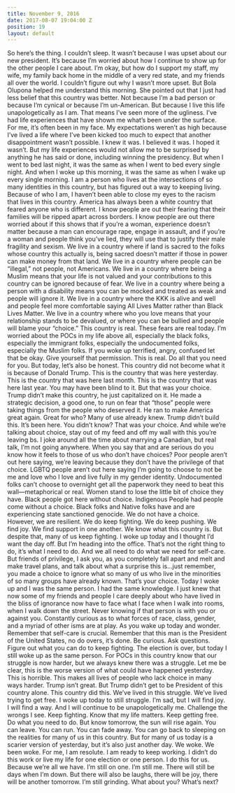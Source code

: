```yaml
---
title: November 9, 2016
date: 2017-08-07 19:04:00 Z
position: 19
layout: default
---
```


So here’s the thing. I couldn’t sleep. It wasn’t because I was upset about our new president. It’s because I’m worried about how I continue to show up for the other people I care about. I’m okay, but how do I support my staff, my wife, my family back home in the middle of a very red state, and my friends all over the world.
I couldn’t figure out why I wasn’t more upset. But Bola Olupona helped me understand this morning. She pointed out that I just had less belief that this country was better. Not because I’m a bad person or because I’m cynical or because I’m un-American. But because I live this life unapologetically as I am. That means I’ve seen more of the ugliness. I’ve had life experiences that have shown me what’s been under the surface. For me, it’s often been in my face. My expectations weren’t as high because I’ve lived a life where I’ve been kicked too much to expect that another disappointment wasn’t possible. I knew it was. I believed it was. I hoped it wasn’t. But my life experiences would not allow me to be surprised by anything he has said or done, including winning the presidency.
But when I went to bed last night, it was the same as when I went to bed every single night. And when I woke up this morning, it was the same as when I wake up every single morning. I am a person who lives at the intersections of so many identities in this country, but has figured out a way to keeping living. Because of who I am, I haven’t been able to close my eyes to the racism that lives in this country. America has always been a white country that feared anyone who is different. I know people are out their fearing that their families will be ripped apart across borders. I know people are out there worried about if this shows that if you’re a woman, experience doesn’t matter because a man can encourage rape, engage in assault, and if you’re a woman and people think you’ve lied, they will use that to justify their male fragility and sexism. We live in a country where if land is sacred to the folks whose country this actually is, being sacred doesn’t matter if those in power can make money from that land. We live in a country where people can be “illegal,” not people, not Americans. We live in a country where being a Muslim means that your life is not valued and your contributions to this country can be ignored because of fear. We live in a country where being a person with a disability means you can be mocked and treated as weak and people will ignore it. We live in a country where the KKK is alive and well and people feel more comfortable saying All Lives Matter rather than Black Lives Matter. We live in a country where who you love means that your relationship stands to be devalued, or where you can be bullied and people will blame your “choice.” This country is real. These fears are real today. I’m worried about the POCs in my life above all, especially the black folks, especially the immigrant folks, especially the undocumented folks, especially the Muslim folks. If you woke up terrified, angry, confused let that be okay. Give yourself that permission. This is real.
Do all that you need for you. But today, let’s also be honest.
This country did not become what it is because of Donald Trump. This is the country that was here yesterday. This is the country that was here last month. This is the country that was here last year. You may have been blind to it. But that was your choice. Trump didn’t make this country, he just capitalized on it. He made a strategic decision, a good one, to run on fear that “those” people were taking things from the people who deserved it. He ran to make America great again. Great for who? Many of use already knew. Trump didn’t build this. It’s been here. You didn’t know? That was your choice.
And while we’re talking about choice, stay out of my feed and off my wall with this you’re leaving bs. I joke around all the time about marrying a Canadian, but real talk, I’m not going anywhere. When you say that and are serious do you know how it feels to those of us who don’t have choices? Poor people aren’t out here saying, we’re leaving because they don’t have the privilege of that choice. LGBTQ people aren’t out here saying I’m going to choose to not be me and love who I love and live fully in my gender identity. Undocumented folks can’t choose to overnight get all the paperwork they need to beat this wall—metaphorical or real. Women stand to lose the little bit of choice they have. Black people got here without choice. Indigenous People had people come without a choice. Black folks and Native folks have and are experiencing state sanctioned genocide. We do not have a choice.
However, we are resilient. We do keep fighting. We do keep pushing. We find joy. We find support in one another. We know what this country is. But despite that, many of us keep fighting. I woke up today and I thought I’d want the day off. But I’m heading into the office. That’s not the right thing to do, it’s what I need to do. And we all need to do what we need for self-care.
But friends of privilege, I ask you, as you completely fall apart and melt and make travel plans, and talk about what a surprise this is…just remember, you made a choice to ignore what so many of us who live in the minorities of so many groups have already known. That’s your choice. Today I woke up and I was the same person. I had the same knowledge. I just knew that now some of my friends and people I care deeply about who have lived in the bliss of ignorance now have to face what I face when I walk into rooms, when I walk down the street. Never knowing if that person is with you or against you. Constantly curious as to what forces of race, class, gender, and a myriad of other isms are at play.
As you wake up today and wonder. Remember that self-care is crucial. Remember that this man is the President of the United States, no do overs, it’s done. Be curious. Ask questions. Figure out what you can do to keep fighting. The election is over, but today I still woke up as the same person. For POCs in this country know that our struggle is now harder, but we always knew there was a struggle. Let me be clear, this is the worse version of what could have happened yesterday. This is horrible. This makes all lives of people who lack choice in many ways harder. Trump isn’t great. But Trump didn’t get to be President of this country alone. This country did this. We’ve lived in this struggle. We’ve lived trying to get free. I woke up today to still struggle. I’m sad, but I will find joy. I will find a way. And I will continue to be unapologetically me. Challenge the wrongs I see. Keep fighting. Know that my life matters. Keep getting free. Do what you need to do. But know tomorrow, the sun will rise again. You can leave. You can run. You can fade away. You can go back to sleeping on the realities for many of us in this country. But for many of us today is a scarier version of yesterday, but it’s also just another day. We woke. We been woke.
For me, I am resolute. I am ready to keep working. I didn’t do this work or live my life for one election or one person. I do this for us. Because we’re all we have. I’m still on one. I’m still me. There will still be days when I’m down. But there will also be laughs, there will be joy, there will be another tomorrow. I’m still grinding.
What about you? What’s next?
